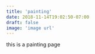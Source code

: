 ```yaml
---
title: 'painting'
date: 2018-11-14T19:02:50-07:00
draft: false
image: 'image url'
---
```


this is a painting page